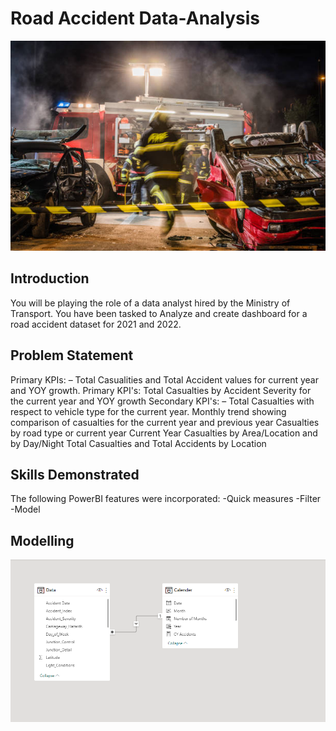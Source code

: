 # Road Accident Data-Analysis

![](introduction_image.jpg)

## Introduction
You will be playing the role of a data analyst hired by the Ministry of Transport. You have been tasked to
Analyze and create dashboard for a road accident dataset for 2021 and 2022.

## Problem Statement
Primary KPIs: – Total Casualities and Total Accident values for current year and YOY growth.
Primary KPI's: Total Casualties by Accident Severity for the current year and YOY growth
Secondary KPI's: – Total Casualties with respect to vehicle type for the current year.
Monthly trend showing comparison of casualties for the current year and previous year
Casualties by road type or current year
Current Year Casualties by Area/Location and by Day/Night
Total Casualties and Total Accidents by Location

## Skills Demonstrated
The following PowerBI features were incorporated:
-Quick measures
-Filter
-Model

## Modelling
![](modelling_image.png)
